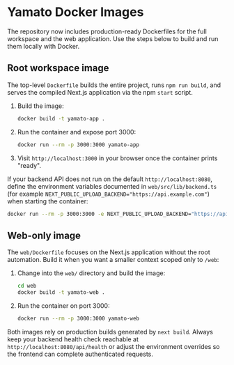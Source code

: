 # Yamato Docker Images

The repository now includes production-ready Dockerfiles for the full workspace and the web
application. Use the steps below to build and run them locally with Docker.

## Root workspace image

The top-level `Dockerfile` builds the entire project, runs `npm run build`, and serves the compiled
Next.js application via the npm `start` script.

1. Build the image:
   ```bash
   docker build -t yamato-app .
   ```
2. Run the container and expose port 3000:
   ```bash
   docker run --rm -p 3000:3000 yamato-app
   ```
3. Visit `http://localhost:3000` in your browser once the container prints "ready".

If your backend API does not run on the default `http://localhost:8080`, define the environment
variables documented in `web/src/lib/backend.ts` (for example
`NEXT_PUBLIC_UPLOAD_BACKEND="https://api.example.com"`) when starting the container:
```bash
docker run --rm -p 3000:3000 -e NEXT_PUBLIC_UPLOAD_BACKEND="https://api.example.com" yamato-app
```

## Web-only image

The `web/Dockerfile` focuses on the Next.js application without the root automation. Build it when
you want a smaller context scoped only to `/web`:

1. Change into the `web/` directory and build the image:
   ```bash
   cd web
   docker build -t yamato-web .
   ```
2. Run the container on port 3000:
   ```bash
   docker run --rm -p 3000:3000 yamato-web
   ```

Both images rely on production builds generated by `next build`. Always keep your backend health
check reachable at `http://localhost:8080/api/health` or adjust the environment overrides so the
frontend can complete authenticated requests.
